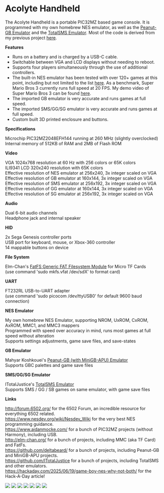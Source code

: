 # Acolyte Handheld

The Acolyte Handheld is a portable PIC32MZ based game console.  It is programmed with my own homebrew NES emulator, as well as the <a href="https://github.com/deltabeard/Peanut-GB">Peanut-GB Emulator</a> and the <a href="https://github.com/ITotalJustice/TotalSMS">TotalSMS Emulator</a>.  Most of the code is derived from my previous project <a href="https://github.com/stevenchadburrow/AcolyteHandPICd32">here</a>.<br>

<b>Features</b>

<ul>
  <li>Runs on a battery and is charged by a USB-C cable.</li>
  <li>Switchable between VGA and LCD displays without needing to reboot.</li>
  <li>Supports four players simultaneously through the use of additional controllers.</li>
  <li>The built-in NES emulator has been tested with over 120+ games at this point, including but not limited to the list <a href="https://github.com/stevenchadburrow/AcolyteHandPICd32/tree/main/NES">here</a>.  As a benchmark, Super Mario Bros 3 currently runs full speed at 20 FPS.  My demo video of Super Mario Bros 3 can be found <a href="https://www.youtube.com/watch?v=WGrEMQLWrP4">here</a>.</li>
  <li>The imported GB emulator is very accurate and runs games at full speed.</li>
  <li>The imported SMS/GG/SG emulator is very accurate and runs games at full speed.</li>
  <li>Custom built 3D printed enclosure and buttons.</li>
</ul>

<b>Specifications</b>

Microchip PIC32MZ2048EFH144 running at 260 MHz (slightly overclocked)<br>
Internal memory of 512KB of RAM and 2MB of Flash ROM<br>

<b>Video</b>

VGA 1024x768 resolution at 60 Hz with 256 colors or 65K colors<br>
ILI9341 LCD 320x240 resolution with 65K colors<br>
Effective resolution of NES emulator at 256x240, 3x integer scaled on VGA<br>
Effective resolution of GB emulator at 160x144, 3x integer scaled on VGA<br>
Effective resolution of SMS emulator at 256x192, 3x integer scaled on VGA<br>
Effective resolution of GG emulator at 160x144, 3x integer scaled on VGA<br>
Effective resolution of SG emulator at 256x192, 3x integer scaled on VGA<br>

<b>Audio</b>

Dual 6-bit audio channels<br>
Headphone jack and internal speaker<br>

<b>HID</b>

2x Sega Genesis controller ports<br>
USB port for keyboard, mouse, or Xbox-360 controller<br>
14 mappable buttons on device<br>

<b>File System</b>

Elm-Chan's <a href="https://elm-chan.org/fsw/ff/">FatFS Generic FAT Filesystem Module</a> for Micro TF Cards<br>
(use command 'sudo mkfs.vfat /dev/sdX' to format card)<br>

<b>UART</b>

FT232RL USB-to-UART adapter<br>
(use command 'sudo picocom /dev/ttyUSB0' for default 9600 baud connection)<br>

<b>NES Emulator</b>

My own homebrew NES Emulator, supporting NROM, UxROM, CxROM, AxROM, MMC1, and MMC3 mappers<br>
Programmed with speed over accuracy in mind, runs most games at full speed without alteration<br>
Supports settings adjustments, game save files, and save-states<br>

<b>GB Emulator</b>

Mahyar Koshkouei's <a href="https://github.com/deltabeard/Peanut-GB">Peanut-GB (with MiniGB-APU) Emulator</a><br>
Supports GBC palettes and game save files<br>

<b>SMS/GG/SG Emulator</b>

ITotalJustice's <a href="https://github.com/ITotalJustice/TotalSMS">TotalSMS Emulator</a><br>
Supports SMS / GG / SB games on same emulator, with game save files<br>

<b>Links</b>

<a href="http://forum.6502.org/">http://forum.6502.org/</a> for the 6502 Forum, an incredible resource for everything 6502 related.<br>
<a href="https://www.nesdev.org/wiki/Nesdev_Wiki">https://www.nesdev.org/wiki/Nesdev_Wiki</a> for the very best NES programming guidance.<br> 
<a href="https://www.aidanmocke.com/">https://www.aidanmocke.com/</a> for a bunch of PIC32MZ projects (without Harmony), including USB.<br>
<a href="http://elm-chan.org/">http://elm-chan.org/</a> for a bunch of projects, including MMC (aka TF Card) and FatFs.<br>
<a href="https://github.com/deltabeard/">https://github.com/deltabeard/</a> for a bunch of projects, including Peanut-GB and MiniGB-APU projects.<br>
<a href="https://github.com/ITotalJustice">https://github.com/ITotalJustice</a> for a bunch of projects, including TotalSMS and other emulators.<br>
<a href="https://hackaday.com/2025/06/19/game-boy-nes-why-not-both/">https://hackaday.com/2025/06/19/game-boy-nes-why-not-both/</a> for the Hack-A-Day article!<br>


<img src="HandheldPIC32-Image1.jpg">
<img src="HandheldPIC32-Image2.jpg">
<img src="HandheldPIC32-Image3.jpg">
<img src="HandheldPIC32-Image4.jpg">
<img src="HandheldPIC32-Image5.jpg">
<img src="HandheldPIC32-Image6.jpg">
<img src="HandheldPIC32-Image7.jpg">


